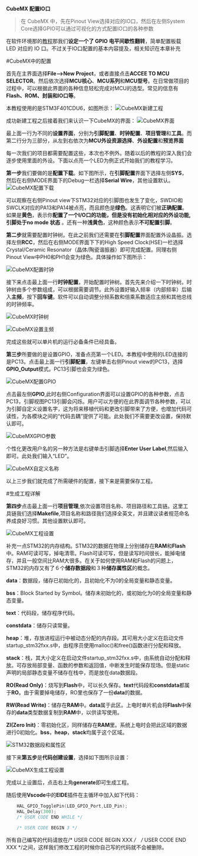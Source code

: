 **CubeMX 配置IO口**

>在 CubeMX 中，先在Pinout View选择对应的IO口，然后在左侧System Core选择GPIO可以通过可视化的方式配置IO口的各种参数

在软件环境那的[教程](../软件环境/创建一个工程.md)那我们**设定一个了 GPIO 电平间歇性翻转**，简单配置板载 LED 对应的 IO 口。不过关于IO口配置的基本内容提及，相关知识在本章补充

#CubeMX中的配置

首先在主界面选择**File-->New Project**，或者直接点击**ACCEE TO MCU SELECTOR**。然后依次选择**MCU核心**、**MCU系列**和**MCU型号**。在日常做项目的过程中，可以根据此界面的各种信息轻松完成对MCU的选型。常见的信息有**Flash、ROM、封装和IO口等**。

本教程使用的是STM3F401CDU6，如图所示：
![CubeMX新建工程](assets\CubeMX新建工程.png)


成功新建工程之后接着我们来认识一下CubeMX的界面：
![CubeMX界面](assets\CubeMX界面.png)

最上面一行为不同的**设置界面**，分别为**引脚配置**、**时钟配置**、**项目管理**和**工具**。而第二行分为三部分，从左到右依次为**MCU外设资源选择**、**外设配置**和**预览界面**

每一次我们的项目都需要配置这些，本次也不例外。随着以后的教程的深入我们会逐步使用里面的外设。下面以点亮一个LED为例正式开始我们的教程学习。

**第一步**我们要做的是**配置下载**。如下图所示，在**引脚配置**界面下选择左侧**SYS**，然后在右侧MODE界面下的Debug一栏选择**Serial Wire**，其他设置默认。
![CubeMX配置下载](assets\CubeMX配置下载.png)

可以观察在右侧Pinout view下STM32对应的引脚图也发生了变化，SWDIO和SWCLK对应的PA13和PA14被点亮，而且颜色是**绿色**。这表明它们被**正确配置**。如果是**黄色**，表示你**配置了一个I/O口的功能，但是没有初始化相对应的外设功能,引脚处于no mode 状态** 。还有一种**浅黄色**，这种颜色表示**不可配置引脚**。  

**第二步**就需要配置时钟树。在此之前我们还需要在**引脚配置**界面配置外设晶振。选择左侧**RCC**，然后在右侧MODE界面下下的High Speed Clock(HSE)一栏选择Crystal/Ceramic Resonator（晶体/陶瓷谐振器）即可完成配置。同理右侧Pinout View中PH0和PH1会变为绿色。具体操作如下图所示：

![CubeMX配置时钟](assets\CubeMX配置时钟.png)

接下来点击最上面一行**时钟配置**，开始配置时钟树。首先先来介绍一下时钟树。时钟树由多个参数组成，可以根据需要调节。此外设置好输入频率（内部频率）后输入**主频**，按下**回车键**。软件可以自动调整分频系数和倍乘系数适应主频和其他总线的时钟频率。

![CubeMX时钟树](assets\CubeMX时钟树.png)

![CubeMX设置主频](assets\CubeMX设置主频.png)

完成这些就可以单片机的运行必备条件已经具备。

**第三步**所要做的是设置GPIO，准备点亮第一个LED。本教程中使用的LED连接的是PC13。点击最上面一行**引脚配置**，左键单击右侧Pinout view的PC13，选择**GPIO_Output**模式。PC13引脚也会变为绿色。

![CubeMX配置GPIO](assets\CubeMX配置GPIO.png)

点击最左侧**GPIO**,此时右侧Configuration界面可以设置GPIO的各种参数，点击PC13，引脚视图PC13引脚会闪烁。用户可以方便的在此界面调节各种参数，可以为引脚自定义设置名字，这为将来移植代码和更改引脚带来了方便，也增加代码可读性，为各模块之间的“代码去耦”提供了可能。此处我们不需要更改设置，保持默认即可。

![CubeMXGPIO参数](assets\CubeMXGPIO参数.png)

个性化更改用户名的另一种方法是右键单击引脚选择**Enter User Label**,然后输入即可。此处我们输入“LED”。

![CubeMX自定义名称](assets\CubeMX自定义名称.png)

以上三步我们就完成了所需硬件的配置，接下来是需要保存工程。

#生成工程详解

**第四步**点击最上面一行**项目管理**,依次设置项目名称、项目路径和工具链。这里工具链我们选择**Makefile**,项目名称和路径我们选择全英文，并且建议读者规范命名养成良好习惯。其他设置默认即可。

![CubeMX工程设置](assets\CubeMX工程设置.png)

补充一点STM32的内存结构。STM32的数据在物理上分别储存在**RAM**和**Flash**中。RAM可读可写，掉电清零。Flash可读可写，但是读写时间很长，能掉电储存，并且一般空间比RAM大很多。在关于如何使用RAM和Flash的问题上，STM32的内存又有了６个**储存数据段**和３种**储存属性区**的概念。

**data**：数据段，储存已初始化的，且初始化不为0的全局变量和静态变量。

**bss**：Block Started by Symbol。储存未初始化的，或初始化为0的全局变量和静态变量。

**text**：代码段，储存程序代码。

**constdata**：储存只读常量。

**heap**：堆，存放进程运行中被动态分配的内存段。其可用大小定义在启动文件startup_stm32fxx.s中，由程序员使用malloc()和free()函数进行分配和释放。

**stack**：栈，其大小定义在启动文件startup_stm32fxx.s中，由系统自动分配和释放。可存放局部变量、函数的参数和返回值，中断发生时能保存现场。但是static声明的局部静态变量不储存在栈中，而是放在data数据段。

**RO(Read Only)**：烧写到**Flash**中，可以长久保存。**text**代码段和**constdata**都属于**RO**。由于需要掉电储存，RO里也保存了一份**data**的数据。

**RW(Read Write)**：储存在**RAM**中。**data**属于此区。上电时单片机会将**Flash**中保存的**data**类型数据复制到**RAM**中，以供读写使用。

**ZI(Zero Init)**：零初始化区，同样储存在**RAM**里。系统上电时会把此区域的数据进行0初始化。**bss**，**heap**，**stack**均属于这个区域。

![STM32数据段和属性区](assets\STM32数据段和属性区.png)

接下来**第五步**是**代码创建设置**，选择如下图所示设置：

![CubeMX生成工程设置](assets\CubeMX生成工程设置.png)

完成以上设置后，点击右上角**generate**即可生成工程。

随后使用**Vscode**中的**EIDE**插件在主循环中加入如下代码：
```c
    HAL_GPIO_TogglePin(LED_GPIO_Port,LED_Pin);
    HAL_Delay(300);
    /* USER CODE END WHILE */

    /* USER CODE BEGIN 3 */
```
所有自己编写的代码请放在/* USER CODE BEGIN XXX */　/* USER CODE END XXX */之间，这样我们修改工程的时候你自己写的代码就不会被删除。